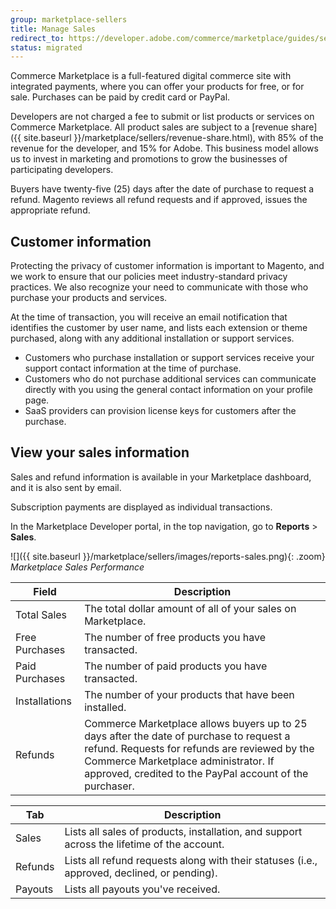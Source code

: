 ```yaml
---
group: marketplace-sellers
title: Manage Sales
redirect_to: https://developer.adobe.com/commerce/marketplace/guides/sellers/sales/
status: migrated
---
```


Commerce Marketplace is a full-featured digital commerce site with integrated payments, where you can offer your products for free, or for sale. Purchases can be paid by credit card or PayPal.

Developers are not charged a fee to submit or list products or services on Commerce Marketplace. All product sales are subject to a [revenue share]({{ site.baseurl }}/marketplace/sellers/revenue-share.html), with 85% of the revenue for the developer, and 15% for Adobe. This business model allows us to invest in marketing and promotions to grow the businesses of participating developers.

Buyers have twenty-five (25) days after the date of purchase to request a refund. Magento reviews all refund requests and if approved, issues the appropriate refund.

## Customer information

Protecting the privacy of customer information is important to Magento, and we work to ensure that our policies meet industry-standard privacy practices. We also recognize your need to communicate with those who purchase your products and services.

At the time of transaction, you will receive an email notification that identifies the customer by user name, and lists each extension or theme purchased, along with any additional installation or support services.

-  Customers who purchase installation or support services receive your support contact information at the time of purchase.
-  Customers who do not purchase additional services can communicate directly with you using the general contact information on your profile page.
-  SaaS providers can provision license keys for customers after the purchase.

## View your sales information

Sales and refund information is available in your Marketplace dashboard, and it is also sent by email.

Subscription payments are displayed as individual transactions.

In the Marketplace Developer portal, in the top navigation, go to **Reports** > **Sales**.

![]({{ site.baseurl }}/marketplace/sellers/images/reports-sales.png){: .zoom}
_Marketplace Sales Performance_

| Field | Description |
|--- |--- |
| Total Sales | The total dollar amount of all of your sales on Marketplace. |
| Free Purchases | The number of free products you have transacted. |
| Paid Purchases | The number of paid products you have transacted. |
| Installations | The number of your products that have been installed. |
| Refunds | Commerce Marketplace allows buyers up to 25 days after the date of purchase to request a refund. Requests for refunds are reviewed by the Commerce Marketplace administrator. If approved, credited to the PayPal account of the purchaser. |

|Tab|Description|
|--- |--- |
|Sales|Lists all sales of products, installation, and support across the lifetime of the account.|
|Refunds|Lists all refund requests along with their statuses (i.e., approved, declined, or pending).|
|Payouts|Lists all payouts you've received.|
